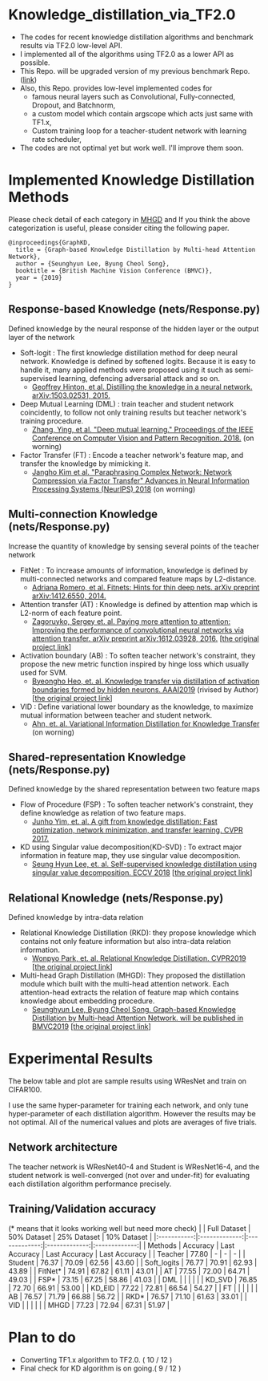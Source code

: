 # Knowledge_distillation_via_TF2.0
- The codes for recent knowledge distillation algorithms and benchmark results via TF2.0 low-level API.
- I implemented all of the algorithms using TF2.0 as a lower API as possible.
- This Repo. will be upgraded version of my previous benchmark Repo. ([link](https://github.com/sseung0703/KD_methods_with_TF))
- Also, this Repo. provides low-level implemented codes for
  - famous neural layers such as Convolutional, Fully-connected, Dropout, and Batchnorm,
  - a custom model which contain argscope which acts just same with TF1.x,
  - Custom training loop for a teacher-student network with learning rate scheduler,
- The codes are not optimal yet but work well. I'll improve them soon.
  
# Implemented Knowledge Distillation Methods
Please check detail of each category in [MHGD](https://arxiv.org/abs/1907.02226) and If you think the above categorization is useful, please consider citing the following paper.

    @inproceedings{GraphKD,
      title = {Graph-based Knowledge Distillation by Multi-head Attention Network},
      author = {Seunghyun Lee, Byung Cheol Song},
      booktitle = {British Machine Vision Conference (BMVC)},
      year = {2019}
    }

## Response-based Knowledge (nets/Response.py)
Defined knowledge by the neural response of the hidden layer or the output layer of the network
- Soft-logit : The first knowledge distillation method for deep neural network. Knowledge is defined by softened logits. Because it is easy to handle it, many applied methods were proposed using it such as semi-supervised learning, defencing adversarial attack and so on.
  - [Geoffrey Hinton, et al. Distilling the knowledge in a neural network. arXiv:1503.02531, 2015.](https://arxiv.org/abs/1503.02531)
- Deep Mutual Learning (DML) : train teacher and student network coincidently, to follow not only training results but teacher network's training procedure.
  - [Zhang, Ying, et al. "Deep mutual learning." Proceedings of the IEEE Conference on Computer Vision and Pattern Recognition. 2018.](http://openaccess.thecvf.com/content_cvpr_2018/html/Zhang_Deep_Mutual_Learning_CVPR_2018_paper.html) (on worning)
- Factor Transfer (FT) : Encode a teacher network's feature map, and transfer the knowledge by mimicking it.
  - [Jangho Kim et al. "Paraphrasing Complex Network: Network Compression via Factor Transfer" Advances in Neural Information Processing Systems (NeurIPS) 2018](https://papers.nips.cc/paper/7541-paraphrasing-complex-network-network-compression-via-factor-transfer) (on worning)

## Multi-connection Knowledge (nets/Response.py)
Increase the quantity of knowledge by sensing several points of the teacher network
- FitNet : To increase amounts of information, knowledge is defined by multi-connected networks and compared feature maps by L2-distance.
  - [Adriana Romero, et al. Fitnets: Hints for thin deep nets. arXiv preprint arXiv:1412.6550, 2014.](https://arxiv.org/abs/1412.6550)
- Attention transfer (AT) : Knowledge is defined by attention map which is L2-norm of each feature point.
  - [Zagoruyko, Sergey et. al. Paying more attention to attention: Improving the performance of convolutional neural networks via attention transfer. arXiv preprint arXiv:1612.03928, 2016.](https://arxiv.org/pdf/1612.03928.pdf) [[the original project link](https://github.com/szagoruyko/attention-transfer)]
- Activation boundary (AB) : To soften teacher network's constraint, they propose the new metric function inspired by hinge loss which usually used for SVM.
  - [Byeongho Heo, et. al. Knowledge transfer via distillation of activation boundaries formed by hidden neurons. AAAI2019](https://arxiv.org/abs/1811.03233) (rivised by Author) [[the original project link](https://github.com/bhheo/AB_distillation)]
- VID : Define variational lower boundary as the knowledge, to maximize mutual information between teacher and student network. 
  - [Ahn, et. al. Variational Information Distillation for Knowledge Transfer](http://openaccess.thecvf.com/content_CVPR_2019/papers/Ahn_Variational_Information_Distillation_for_Knowledge_Transfer_CVPR_2019_paper.pdf) (on worning)

## Shared-representation Knowledge (nets/Response.py)
Defined knowledge by the shared representation between two feature maps
- Flow of Procedure (FSP) : To soften teacher network's constraint, they define knowledge as relation of two feature maps.
  - [Junho Yim, et. al. A gift from knowledge distillation:
Fast optimization, network minimization, and transfer learning. CVPR 2017.](http://openaccess.thecvf.com/content_cvpr_2017/html/Yim_A_Gift_From_CVPR_2017_paper.html)
- KD using Singular value decomposition(KD-SVD) : To extract major information in feature map, they use singular value decomposition.
  - [Seung Hyun Lee, et. al. Self-supervised knowledge distillation using singular value decomposition. ECCV 2018](http://openaccess.thecvf.com/content_ECCV_2018/html/SEUNG_HYUN_LEE_Self-supervised_Knowledge_Distillation_ECCV_2018_paper.html) [[the original project link](https://github.com/sseung0703/SSKD_SVD)]

## Relational Knowledge (nets/Response.py)
Defined knowledge by intra-data relation
- Relational Knowledge Distillation (RKD): they propose knowledge which contains not only feature information but also intra-data relation information.
  - [Wonpyo Park, et. al. Relational Knowledge Distillation. CVPR2019](https://arxiv.org/abs/1904.05068?context=cs.LG) [[the original project link](https://github.com/lenscloth/RKD)]
- Multi-head Graph Distillation (MHGD): They proposed the distillation module which built with the multi-head attention network. 
Each attention-head extracts the relation of feature map which contains knowledge about embedding procedure.
  - [Seunghyun Lee, Byung Cheol Song. Graph-based Knowledge Distillation by Multi-head Attention Network. will be published in BMVC2019](https://arxiv.org/abs/1907.02226) [[the original project link](https://github.com/sseung0703/MHGD)]
  
# Experimental Results
The below table and plot are sample results using WResNet and train on CIFAR100.

I use the same hyper-parameter for training each network, and only tune hyper-parameter of each distillation algorithm. However the results may be not optimal. All of the numerical values and plots are averages of five trials.

## Network architecture
The teacher network is WResNet40-4 and Student is WResNet16-4, and the student network is well-converged (not over and under-fit) for evaluating each distillation algorithm performance precisely.

## Training/Validation accuracy
(* means that it looks working well but need more check)
|             |  Full Dataset |  50% Dataset  |  25% Dataset  |  10% Dataset  |
|:-----------:|:-------------:|:-------------:|:-------------:|:-------------:|
|   Methods   | Accuracy | Last Accuracy | Last Accuracy | Last Accuracy |
|   Teacher   |         77.80 |       -       |       -       |       -       |
|   Student   |         76.37 |         70.09 |         62.56 |         43.60 |
| Soft_logits |         76.77 |         70.91 |         62.93 |         43.89 |
|   FitNet*   |         74.91 |         67.82 |         61.11 |         43.01 |
|      AT     |         77.55 |         72.00 |         64.71 |         49.03 |
|     FSP*    |         73.15 |         67.25 |         58.86 |         41.03 |
|     DML     |               |               |               |               |
|    KD_SVD   |         76.85 |         72.70 |         66.91 |         53.00 |
|    KD_EID   |         77.22 |         72.81 |         66.54 |         54.27 |
|      FT     |               |               |               |               |
|      AB     |         76.57 |         71.79 |         66.88 |         56.72 |
|     RKD*    |         76.57 |         71.10 |         61.63 |         33.01 |
|     VID     |               |               |               |               |
|     MHGD    |         77.23 |         72.94 |         67.31 |         51.97 |
# Plan to do
- Converting TF1.x algorithm to TF2.0. ( 10 / 12 )
- Final check for KD algorithm is on going.( 9 / 12 )


